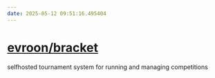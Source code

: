 ```yaml
---
date: 2025-05-12 09:51:16.495404
---
```


# [evroon/bracket](https://github.com/evroon/bracket)

selfhosted tournament system for running and managing competitions